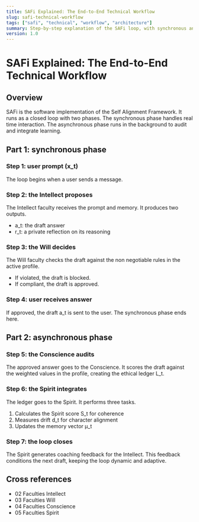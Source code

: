 ```yaml
---
title: SAFi Explained: The End-to-End Technical Workflow
slug: safi-technical-workflow
tags: ["safi", "technical", "workflow", "architecture"]
summary: Step-by-step explanation of the SAFi loop, with synchronous and asynchronous phases from user prompt to closed-loop feedback.
version: 1.0
---
```


# SAFi Explained: The End-to-End Technical Workflow

## Overview
SAFi is the software implementation of the Self Alignment Framework. It runs as a closed loop with two phases. The synchronous phase handles real time interaction. The asynchronous phase runs in the background to audit and integrate learning.

## Part 1: synchronous phase
### Step 1: user prompt (x_t)
The loop begins when a user sends a message.

### Step 2: the Intellect proposes
The Intellect faculty receives the prompt and memory. It produces two outputs.  
- a_t: the draft answer  
- r_t: a private reflection on its reasoning  

### Step 3: the Will decides
The Will faculty checks the draft against the non negotiable rules in the active profile.  
- If violated, the draft is blocked.  
- If compliant, the draft is approved.  

### Step 4: user receives answer
If approved, the draft a_t is sent to the user. The synchronous phase ends here.

## Part 2: asynchronous phase
### Step 5: the Conscience audits
The approved answer goes to the Conscience. It scores the draft against the weighted values in the profile, creating the ethical ledger L_t.

### Step 6: the Spirit integrates
The ledger goes to the Spirit. It performs three tasks.  
1. Calculates the Spirit score S_t for coherence  
2. Measures drift d_t for character alignment  
3. Updates the memory vector μ_t  

### Step 7: the loop closes
The Spirit generates coaching feedback for the Intellect. This feedback conditions the next draft, keeping the loop dynamic and adaptive.

## Cross references
- 02 Faculties Intellect  
- 03 Faculties Will  
- 04 Faculties Conscience  
- 05 Faculties Spirit
